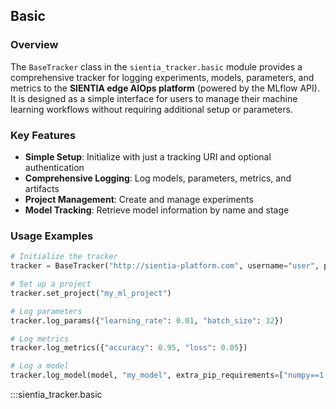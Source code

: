 ## Basic

### Overview

The `BaseTracker` class in the `sientia_tracker.basic` module provides a comprehensive tracker for logging experiments, models, parameters, and metrics to the **SIENTIA edge AIOps platform** (powered by the MLflow API). It is designed as a simple interface for users to manage their machine learning workflows without requiring additional setup or parameters.

### Key Features

- **Simple Setup**: Initialize with just a tracking URI and optional authentication
- **Comprehensive Logging**: Log models, parameters, metrics, and artifacts
- **Project Management**: Create and manage experiments
- **Model Tracking**: Retrieve model information by name and stage

### Usage Examples

```python
# Initialize the tracker
tracker = BaseTracker("http://sientia-platform.com", username="user", password="pass")

# Set up a project
tracker.set_project("my_ml_project")

# Log parameters
tracker.log_params({"learning_rate": 0.01, "batch_size": 32})

# Log metrics
tracker.log_metrics({"accuracy": 0.95, "loss": 0.05})

# Log a model
tracker.log_model(model, "my_model", extra_pip_requirements=["numpy==1.21.0"])
```

:::sientia_tracker.basic
